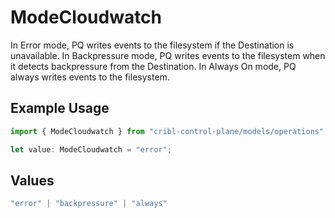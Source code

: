# ModeCloudwatch

In Error mode, PQ writes events to the filesystem if the Destination is unavailable. In Backpressure mode, PQ writes events to the filesystem when it detects backpressure from the Destination. In Always On mode, PQ always writes events to the filesystem.

## Example Usage

```typescript
import { ModeCloudwatch } from "cribl-control-plane/models/operations";

let value: ModeCloudwatch = "error";
```

## Values

```typescript
"error" | "backpressure" | "always"
```